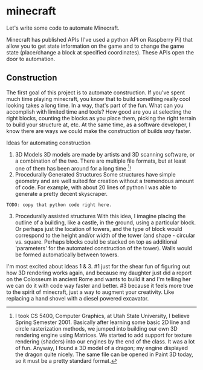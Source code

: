 # minecraft
Let's write some code to automate Minecraft.

Minecraft has published APIs (I've used a python API on Raspberry Pi) that allow you to get state information on the game and to change the game state (place/change a block at specified coordinates).  These APIs open the door to automation.

## Construction
The first goal of this project is to automate construction.  If you've spent much time playing minecraft, you know that to build something really cool looking takes a long time.  In a way, that's part of the fun.  What can you accomplish with limited time and tools?  How good are you at selecting the right blocks, counting the blocks as you place them, picking the right terrain to build your structure at, etc.  At the same time, as a software developer, I know there are ways we could make the construction of builds *way* faster.

Ideas for automating construction
1. 3D Models
3D models are made by artists and 3D scanning software, or a combination of the two.  There are multiple file formats, but at least one of them has been around for a long time [^1]!
2. Procedurally Generated Structures
Some structures have simple geometry and are well suited for creation without a tremendous amount of code.  For example, with about 20 lines of python I was able to generate a pretty decent skyscraper.
```
TODO: copy that python code right here.
```
3. Procedurally assisted structures
With this idea, I imagine placing the outline of a building, like a castle, in the ground, using a particular block.  Or perhaps just the location of towers, and the type of block would correspond to the height and/or width of the tower (and shape - circular vs. square.  Perhaps blocks could be stacked on top as additional 'parameters' for the automated construction of the tower).  Walls would be formed automatically between towers.

I'm most excited about ideas 1 & 3.  #1 just for the shear fun of figuring out how 3D rendering works again, and because my daughter just did a report on the Colosseum in ancient Rome and wants to build it and I'm telling her we can do it with code way faster and better.  #3 because it feels more true to the spirit of minecraft, just a way to augment your creativity.  Like replacing a hand shovel with a diesel powered excavator.

[^1]: I took CS 5400, Computer Graphics, at Utah State University, I believe Spring Semester 2001.  Basically after learning some basic 2D line and circle rasterization methods, we jumped into building our own 3D rendering engine using Matrices.  We started to add support for texture rendering (shaders) into our engines by the end of the class.  It was a lot of fun.  Anyway, I found a 3D model of a dragon; my engine displayed the dragon quite nicely.  The same file can be opened in Paint 3D today, so it must be a pretty standard format.